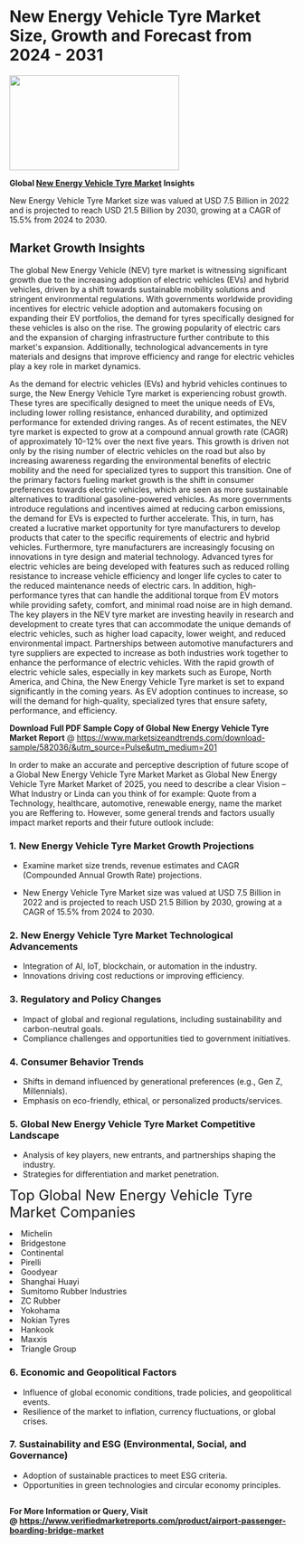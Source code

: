 <H1>New Energy Vehicle Tyre Market Size, Growth and Forecast from 2024 - 2031</H1><img class="aligncenter size-medium wp-image-584254" src="https://thirdeyenews.in/wp-content/uploads/2024/09/Global-Market-Research-300x168.jpeg" alt="" width="300" height="168" /><p><strong>Global&nbsp;<a href="https://www.marketsizeandtrends.com/download-sample/582036/&amp;utm_source=Pulse&amp;utm_medium=201">New Energy Vehicle Tyre Market</a> Insights</strong></p><p>New Energy Vehicle Tyre Market size was valued at USD 7.5 Billion in 2022 and is projected to reach USD 21.5 Billion by 2030, growing at a CAGR of 15.5% from 2024 to 2030.</p><p><h2>Market Growth Insights</h2> <p>The global New Energy Vehicle (NEV) tyre market is witnessing significant growth due to the increasing adoption of electric vehicles (EVs) and hybrid vehicles, driven by a shift towards sustainable mobility solutions and stringent environmental regulations. With governments worldwide providing incentives for electric vehicle adoption and automakers focusing on expanding their EV portfolios, the demand for tyres specifically designed for these vehicles is also on the rise. The growing popularity of electric cars and the expansion of charging infrastructure further contribute to this market's expansion. Additionally, technological advancements in tyre materials and designs that improve efficiency and range for electric vehicles play a key role in market dynamics.</p> <p></p> <p>As the demand for electric vehicles (EVs) and hybrid vehicles continues to surge, the New Energy Vehicle Tyre market is experiencing robust growth. These tyres are specifically designed to meet the unique needs of EVs, including lower rolling resistance, enhanced durability, and optimized performance for extended driving ranges. As of recent estimates, the NEV tyre market is expected to grow at a compound annual growth rate (CAGR) of approximately 10-12% over the next five years. This growth is driven not only by the rising number of electric vehicles on the road but also by increasing awareness regarding the environmental benefits of electric mobility and the need for specialized tyres to support this transition. One of the primary factors fueling market growth is the shift in consumer preferences towards electric vehicles, which are seen as more sustainable alternatives to traditional gasoline-powered vehicles. As more governments introduce regulations and incentives aimed at reducing carbon emissions, the demand for EVs is expected to further accelerate. This, in turn, has created a lucrative market opportunity for tyre manufacturers to develop products that cater to the specific requirements of electric and hybrid vehicles. Furthermore, tyre manufacturers are increasingly focusing on innovations in tyre design and material technology. Advanced tyres for electric vehicles are being developed with features such as reduced rolling resistance to increase vehicle efficiency and longer life cycles to cater to the reduced maintenance needs of electric cars. In addition, high-performance tyres that can handle the additional torque from EV motors while providing safety, comfort, and minimal road noise are in high demand. The key players in the NEV tyre market are investing heavily in research and development to create tyres that can accommodate the unique demands of electric vehicles, such as higher load capacity, lower weight, and reduced environmental impact. Partnerships between automotive manufacturers and tyre suppliers are expected to increase as both industries work together to enhance the performance of electric vehicles. With the rapid growth of electric vehicle sales, especially in key markets such as Europe, North America, and China, the New Energy Vehicle Tyre market is set to expand significantly in the coming years. As EV adoption continues to increase, so will the demand for high-quality, specialized tyres that ensure safety, performance, and efficiency. <p></p><p><span class=""><strong>Download Full PDF Sample Copy of Global New Energy Vehicle Tyre Market Report</strong> @ <a href="https://www.marketsizeandtrends.com/download-sample/582036/&amp;utm_source=Pulse&amp;utm_medium=201" target="_blank">https://www.marketsizeandtrends.com/download-sample/582036/&amp;utm_source=Pulse&amp;utm_medium=201</a></span></p><p>In order to make an accurate and perceptive description of future scope of a Global&nbsp;New Energy Vehicle Tyre Market Market as Global&nbsp;New Energy Vehicle Tyre Market Market of 2025, you need to describe a clear Vision &ndash; What Industry or Linda can you think of for example: Quote from a Technology, healthcare, automotive, renewable energy, name the market you are Reffering to. However, some general trends and factors usually impact market reports and their future outlook include:</p><h3>1.&nbsp;<strong>New Energy Vehicle Tyre Market Growth Projections</strong></h3><ul><li>Examine market size trends, revenue estimates and CAGR (Compounded Annual Growth Rate) projections.</li><li><p>New Energy Vehicle Tyre Market size was valued at USD 7.5 Billion in 2022 and is projected to reach USD 21.5 Billion by 2030, growing at a CAGR of 15.5% from 2024 to 2030.</p></li></ul><h3>2.&nbsp;<strong>New Energy Vehicle Tyre Market Technological Advancements</strong></h3><ul><li>Integration of AI, IoT, blockchain, or automation in the industry.</li><li>Innovations driving cost reductions or improving efficiency.</li></ul><h3>3.&nbsp;<strong>Regulatory and Policy Changes</strong></h3><ul><li>Impact of global and regional regulations, including sustainability and carbon-neutral goals.</li><li>Compliance challenges and opportunities tied to government initiatives.</li></ul><h3>4.&nbsp;<strong>Consumer Behavior Trends</strong></h3><ul><li>Shifts in demand influenced by generational preferences (e.g., Gen Z, Millennials).</li><li>Emphasis on eco-friendly, ethical, or personalized products/services.</li></ul><h3>5.&nbsp;<strong>Global New Energy Vehicle Tyre Market Competitive Landscape</strong></h3><ul><li>Analysis of key players, new entrants, and partnerships shaping the industry.</li><li>Strategies for differentiation and market penetration.</li></ul><p data-pm-slice="1 1 []"><span style="color: inherit; font-family: inherit; font-size: 25px;">Top Global New Energy Vehicle Tyre Market Companies</span></p><div class="" data-test-id=""><p><li>Michelin</li><li> Bridgestone</li><li> Continental</li><li> Pirelli</li><li> Goodyear</li><li> Shanghai Huayi</li><li> Sumitomo Rubber Industries</li><li> ZC Rubber</li><li> Yokohama</li><li> Nokian Tyres</li><li> Hankook</li><li> Maxxis</li><li> Triangle Group</li></p></div><h3>6.&nbsp;<strong>Economic and Geopolitical Factors</strong></h3><ul><li>Influence of global economic conditions, trade policies, and geopolitical events.</li><li>Resilience of the market to inflation, currency fluctuations, or global crises.</li></ul><h3>7.&nbsp;<strong>Sustainability and ESG (Environmental, Social, and Governance)</strong></h3><ul><li>Adoption of sustainable practices to meet ESG criteria.</li><li>Opportunities in green technologies and circular economy principles.</li></ul><h2><strong style="font-size: 14px;">For More Information or Query, Visit @&nbsp;</strong><a style="background-color: #ffffff; font-size: 14px;" href="https://www.marketsizeandtrends.com/report/new-energy-vehicle-tyre-market/" target="_blank">https://www.verifiedmarketreports.com/product/airport-passenger-boarding-bridge-market</a></h2>
